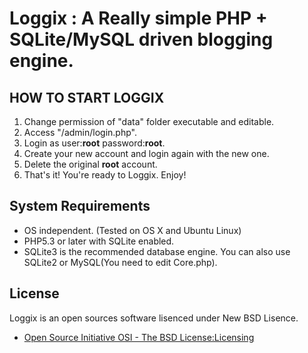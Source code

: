 Loggix : A Really simple PHP + SQLite/MySQL driven blogging engine.
=============================================================

## HOW TO START LOGGIX ##

1. Change permission of "data" folder executable and editable.
2. Access "/admin/login.php".
3. Login as user:**root** password:**root**.
4. Create your new account and login again with the new one.
5. Delete the original **root** account.
6. That's it! You're ready to Loggix. Enjoy!

## System Requirements ##

- OS independent. (Tested on OS X and Ubuntu Linux)
- PHP5.3 or later with SQLite enabled.
- SQLite3 is the recommended database engine. You can also use SQLite2 or MySQL(You need to edit Core.php).

## License ##

Loggix is an open sources software lisenced under New BSD Lisence.

- [Open Source Initiative OSI - The BSD License:Licensing](http://www.opensource.org/licenses/bsd-license.php)

